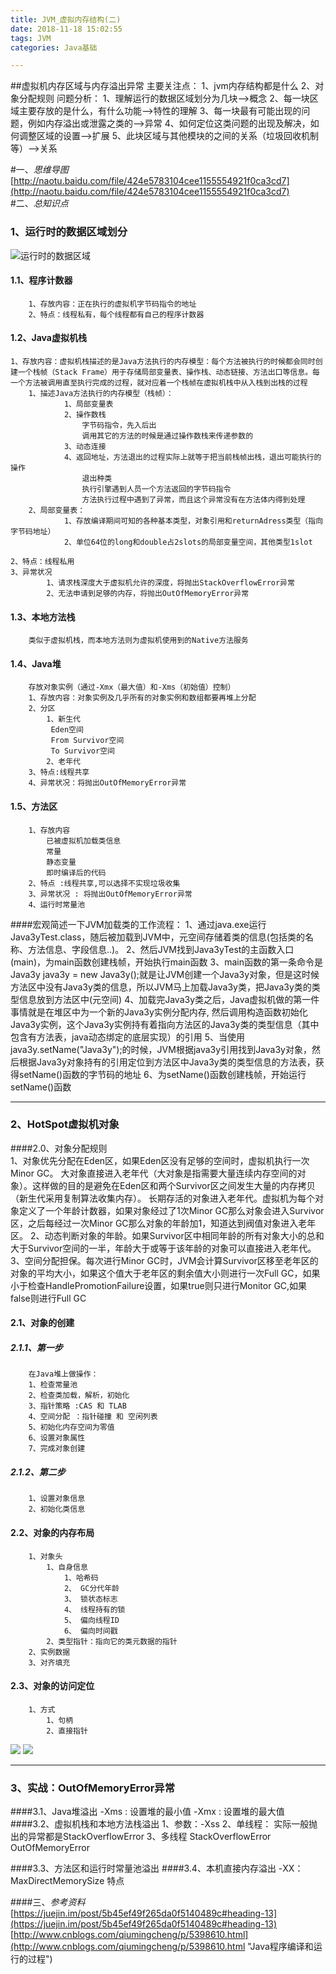 ```yaml
---
title: JVM_虚拟内存结构(二)
date: 2018-11-18 15:02:55
tags: JVM
categories: Java基础

---
```



##虚拟机内存区域与内存溢出异常
	主要关注点：
		1、jvm内存结构都是什么
		2、对象分配规则
	问题分析：
	1、理解运行的数据区域划分为几块-->概念
	2、每一块区域主要存放的是什么，有什么功能-->特性的理解
	3、每一块最有可能出现的问题，例如内存溢出或泄露之类的-->异常
	4、如何定位这类问题的出现及解决，如何调整区域的设置-->扩展
	5、此块区域与其他模块的之间的关系（垃圾回收机制等）-->关系

		


#一、*思维导图*
[http://naotu.baidu.com/file/424e5783104cee1155554921f0ca3cd7](http://naotu.baidu.com/file/424e5783104cee1155554921f0ca3cd7)	
#二、*总知识点*
### 1、运行时的数据区域划分
![运行时的数据区域](https://i.imgur.com/2OEJXlr.png)
#### 1.1、程序计数器
		1、存放内容：正在执行的虚拟机字节码指令的地址
		2、特点：线程私有，每个线程都有自己的程序计数器	
#### 1.2、Java虚拟机栈
	1、存放内容：虚拟机栈描述的是Java方法执行的内存模型：每个方法被执行的时候都会同时创建一个栈帧（Stack Frame）用于存储局部变量表、操作栈、动态链接、方法出口等信息。每一个方法被调用直至执行完成的过程，就对应着一个栈帧在虚拟机栈中从入栈到出栈的过程
		1、描述Java方法执行的内存模型（栈帧）：
				1、局部变量表
				2、操作数栈
					字节码指令，先入后出
					调用其它的方法的时候是通过操作数栈来传递参数的
				3、动态连接
				4、返回地址，方法退出的过程实际上就等于把当前栈帧出栈，退出可能执行的操作
					退出种类
					执行引擎遇到人员一个方法返回的字节码指令
					方法执行过程中遇到了异常，而且这个异常没有在方法体内得到处理
		2、局部变量表：
				1、存放编译期间可知的各种基本类型，对象引用和returnAdress类型（指向字节码地址）
				2、单位64位的long和double占2slots的局部变量空间，其他类型1slot
						
	2、特点：线程私用
	3、异常状况
			1、请求栈深度大于虚拟机允许的深度，将抛出StackOverflowError异常
			2、无法申请到足够的内存，将抛出OutOfMemoryError异常

#### 1.3、本地方法栈
		类似于虚拟机栈，而本地方法则为虚拟机使用到的Native方法服务
#### 1.4、Java堆 
		存放对象实例（通过-Xmx（最大值）和-Xms（初始值）控制）
		1、存放内容：对象实例及几乎所有的对象实例和数组都要再堆上分配
		2、分区
			1、新生代
			 Eden空间
			 From Survivor空间
			 To Survivor空间
			2、老年代
		3、特点:线程共享
		4、异常状况：将抛出OutOfMemoryError异常
#### 1.5、方法区
		1、存放内容
			已被虚拟机加载类信息
			常量
			静态变量
			即时编译后的代码
		2、特点 :线程共享,可以选择不实现垃圾收集
		3、异常状况 : 将抛出OutOfMemoryError异常
		4、运行时常量池


####宏观简述一下JVM加载类的工作流程：
	1、通过java.exe运行Java3yTest.class，随后被加载到JVM中，元空间存储着类的信息(包括类的名称、方法信息、字段信息..)。
	2、然后JVM找到Java3yTest的主函数入口(main)，为main函数创建栈帧，开始执行main函数
	3、main函数的第一条命令是Java3y java3y = new Java3y();就是让JVM创建一个Java3y对象，但是这时候方法区中没有Java3y类的信息，所以JVM马上加载Java3y类，把Java3y类的类型信息放到方法区中(元空间)
	4、加载完Java3y类之后，Java虚拟机做的第一件事情就是在堆区中为一个新的Java3y实例分配内存, 然后调用构造函数初始化Java3y实例，这个Java3y实例持有着指向方法区的Java3y类的类型信息（其中包含有方法表，java动态绑定的底层实现）的引用
	5、当使用java3y.setName("Java3y");的时候，JVM根据java3y引用找到Java3y对象，然后根据Java3y对象持有的引用定位到方法区中Java3y类的类型信息的方法表，获得setName()函数的字节码的地址
	6、为setName()函数创建栈帧，开始运行setName()函数




----------

### 2、HotSpot虚拟机对象
####2.0、对象分配规则	
		1、对象优先分配在Eden区，如果Eden区没有足够的空间时，虚拟机执行一次Minor GC。
		大对象直接进入老年代（大对象是指需要大量连续内存空间的对象）。这样做的目的是避免在Eden区和两个Survivor区之间发生大量的内存拷贝（新生代采用复制算法收集内存）。
		长期存活的对象进入老年代。虚拟机为每个对象定义了一个年龄计数器，如果对象经过了1次Minor GC那么对象会进入Survivor区，之后每经过一次Minor GC那么对象的年龄加1，知道达到阀值对象进入老年区。
		2、动态判断对象的年龄。如果Survivor区中相同年龄的所有对象大小的总和大于Survivor空间的一半，年龄大于或等于该年龄的对象可以直接进入老年代。
		3、空间分配担保。每次进行Minor GC时，JVM会计算Survivor区移至老年区的对象的平均大小，如果这个值大于老年区的剩余值大小则进行一次Full GC，如果小于检查HandlePromotionFailure设置，如果true则只进行Monitor GC,如果false则进行Full GC

#### 2.1、对象的创建
##### 2.1.1、第一步
		在Java堆上做操作：
		1、检查常量池
		2、检查类加载，解析，初始化
		3、指针策略 :CAS 和 TLAB
		4、空间分配 ：指针碰撞 和 空闲列表
		5、初始化内存空间为零值
		6、设置对象属性
		7、完成对象创建
##### 2.1.2、第二步
		1、设置对象信息
		2、初始化类信息
#### 2.2、对象的内存布局
		1、对象头
			1、自身信息
				1、哈希码
				2、 GC分代年龄
				3、 锁状态标志
				4、 线程持有的锁
				5、 偏向线程ID
				6、 偏向时间戳
			2、类型指针：指向它的类元数据的指针
		2、实例数据
		3、对齐填充
#### 2.3、对象的访问定位
		1、方式
			1、句柄
			2、直接指针
![](https://i.imgur.com/2ATxWAC.png)
![](https://i.imgur.com/TplB2oA.png)

----------

### 3、实战：OutOfMemoryError异常
####3.1、Java堆溢出
		-Xms : 设置堆的最小值
		-Xmx : 设置堆的最大值
####3.2、虚拟机栈和本地方法栈溢出
		1、参数：-Xss
		2、单线程： 实际一般抛出的异常都是StackOverflowError
		3、多线程
			StackOverflowError
			OutOfMemoryError

####3.3、方法区和运行时常量池溢出
####3.4、本机直接内存溢出
		-XX：MaxDirectMemorySize
		特点




####三、*参考资料*
[https://juejin.im/post/5b45ef49f265da0f5140489c#heading-13](https://juejin.im/post/5b45ef49f265da0f5140489c#heading-13)
[http://www.cnblogs.com/qiumingcheng/p/5398610.html](http://www.cnblogs.com/qiumingcheng/p/5398610.html "Java程序编译和运行的过程")









 






